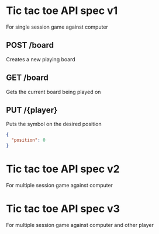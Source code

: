 # Tic tac toe API spec v1
For single session game against computer

## POST /board
Creates a new playing board

## GET /board 
Gets the current board being played on

## PUT /{player}
Puts the symbol on the desired position
```json
{
  "position": 0
}
```


# Tic tac toe API spec v2
For multiple session game against computer

# Tic tac toe API spec v3
For multiple session game against computer and other player